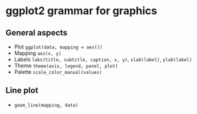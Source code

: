 # ggplot2 grammar for graphics

## General aspects

- Plot `ggplot(data, mapping = aes())`
- Mapping `aes(x, y)`
- Labels `labs(title, subtitle, caption, x, y)`, `xlab(label)`, `ylab(label)`
- Theme `theme(axis, legend, panel, plot)`
- Palette `scale_color_manual(values)`

## Line plot

- `geom_line(mapping, data)`
